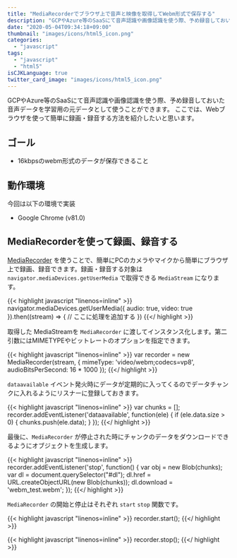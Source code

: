 ```yaml
---
title: "MediaRecorderでブラウザ上で音声と映像を取得してWebm形式で保存する"
description: "GCPやAzure等のSaaSにて音声認識や画像認識を使う際、予め録音しておいた音声データを学習用の元データとして使うことができます。ここでは、Webブラウザを使って簡単に録画・録音する方法を紹介したいと思います。"
date: "2020-05-04T09:34:18+09:00"
thumbnail: "images/icons/html5_icon.png"
categories:
  - "javascript"
tags:
  - "javascript"
  - "html5"
isCJKLanguage: true
twitter_card_image: "images/icons/html5_icon.png"
---
```


GCPやAzure等のSaaSにて音声認識や画像認識を使う際、予め録音しておいた音声データを学習用の元データとして使うことができます。
ここでは、Webブラウザを使って簡単に録画・録音する方法を紹介したいと思います。

## ゴール

* 16kbpsのwebm形式のデータが保存できること

## 動作環境

今回は以下の環境で実装

- Google Chrome (v81.0)

<!--adsense-->

## MediaRecorderを使って録画、録音する

[MediaRecorder](https://developer.mozilla.org/ja/docs/Web/API/MediaRecorder) を使うことで、簡単にPCのカメラやマイクから簡単にブラウザ上で録画、録音できます。録画・録音する対象は `navigator.mediaDevices.getUserMedia` で取得できる `MediaStream` になります。

{{< highlight javascript "linenos=inline" >}}
  navigator.mediaDevices.getUserMedia({
    audio: true,
    video: true
  }).then((stream) => {
    // ここに処理を追加する
  })
{{</ highlight >}}

取得した MediaStreamを `MediaRecorder` に渡してインスタンス化します。第二引数にはMIMETYPEやビットレートのオプションを指定できます。

{{< highlight javascript "linenos=inline" >}}
  var recorder = new MediaRecorder(stream, {
    mimeType: 'video/webm;codecs=vp8',
    audioBitsPerSecond: 16 * 1000
  });
{{</ highlight >}}

`dataavailable` イベント発火時にデータが定期的に入ってくるのでデータチャンクに入れるようにリスナーに登録しておきます。

{{< highlight javascript "linenos=inline" >}}
  var chunks = [];
  recorder.addEventListener('dataavailable', function(ele) {
    if (ele.data.size > 0) {
      chunks.push(ele.data);
    }
  });
{{</ highlight >}}

<!--adsense-->

最後に、`MediaRecorder` が停止された時にチャンクのデータをダウンロードできるようにオブジェクトを生成します。

{{< highlight javascript "linenos=inline" >}}
  recorder.addEventListener('stop', function() {
    var obj = new Blob(chunks);
    var dl = document.querySelector("#dl");
    dl.href = URL.createObjectURL(new Blob(chunks));
    dl.download = 'webm_test.webm';
  });
{{</ highlight >}}

`MediaRecorder` の開始と停止はそれぞれ `start` `stop` 関数です。

{{< highlight javascript "linenos=inline" >}}
  recorder.start();
{{</ highlight >}}

{{< highlight javascript "linenos=inline" >}}
  recorder.stop();
{{</ highlight >}}

